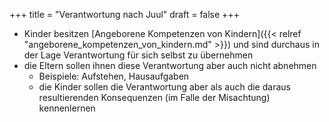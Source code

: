 +++
title = "Verantwortung nach Juul"
draft = false
+++

-   Kinder besitzen [Angeborene Kompetenzen von Kindern]({{< relref "angeborene_kompetenzen_von_kindern.md" >}}) und sind durchaus in der Lage Verantwortung für sich selbst zu übernehmen
-   die Eltern sollen ihnen diese Verantwortung aber auch nicht abnehmen
    -   Beispiele: Aufstehen, Hausaufgaben
    -   die Kinder sollen die Verantwortung aber als auch die daraus resultierenden Konsequenzen (im Falle der Misachtung) kennenlernen